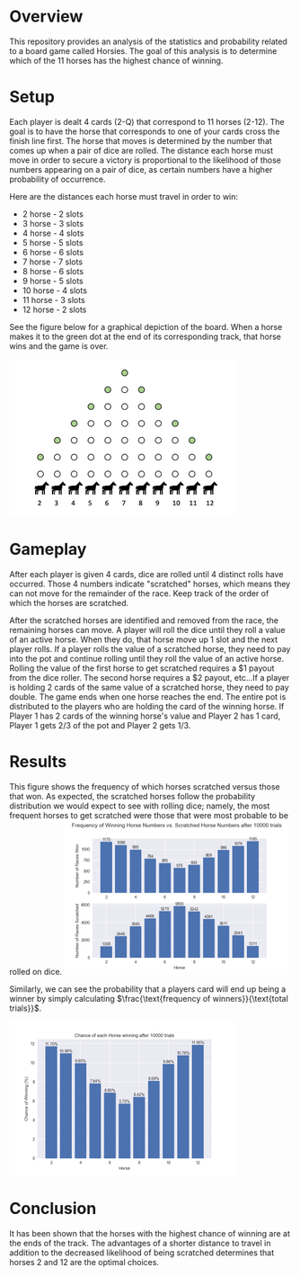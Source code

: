 # Overview
This repository provides an analysis of the statistics and probability related to a board game called Horsies. The goal of this analysis is to determine which of the 11 horses has the highest chance of winning.

# Setup
Each player is dealt 4 cards (2-Q) that correspond to 11 horses (2-12). The goal is to have the horse that corresponds to one of your cards cross the finish line first. The horse that moves is determined by the number that comes up when a pair of dice are rolled. The distance each horse must move in order to secure a victory is proportional to the likelihood of those numbers appearing on a pair of dice, as certain numbers have a higher probability of occurrence.

Here are the distances each horse must travel in order to win:
- 2 horse - 2 slots
- 3 horse - 3 slots
- 4 horse - 4 slots
- 5 horse - 5 slots
- 6 horse - 6 slots
- 7 horse - 7 slots
- 8 horse - 6 slots
- 9 horse - 5 slots
- 10 horse - 4 slots
- 11 horse - 3 slots
- 12 horse - 2 slots

See the figure below for a graphical depiction of the board. When a horse makes it to the green dot at the end of its corresponding track, that horse wins and the game is over.

<img src="board.png" alt="Board" width="400">


# Gameplay
After each player is given 4 cards, dice are rolled until 4 distinct rolls have occurred. Those 4 numbers indicate "scratched" horses, which means they can not move for the remainder of the race. Keep track of the order of which the horses are scratched. 

After the scratched horses are identified and removed from the race, the remaining horses can move. A player will roll the dice until they roll a value of an active horse. When they do, that horse move up 1 slot and the next player rolls. If a player rolls the value of a scratched horse, they need to pay into the pot and continue rolling until they roll the value of an active horse. Rolling the value of the first horse to get scratched requires a $1 payout from the dice roller. The second horse requires a $2 payout, etc...If a player is holding 2 cards of the same value of a scratched horse, they need to pay double. The game ends when one horse reaches the end. The entire pot is distributed to the players who are holding the card of the winning horse. If Player 1 has 2 cards of the winning horse's value and Player 2 has 1 card, Player 1 gets 2/3 of the pot and Player 2 gets 1/3.

# Results
This figure shows the frequency of which horses scratched versus those that won. As expected, the scratched horses follow the probability distribution we would expect to see with rolling dice; namely, the most frequent horses to get scratched were those that were most probable to be rolled on dice.
<img src="fig/frequency_of_winners_and_scratchers.png" alt="frequency_of_winners_and_scratchers" width="400">

Similarly, we can see the probability that a players card will end up being a winner by simply calculating $\frac{\text{frequency of winners}}{\text{total trials}}$. 

<img src="fig/probability_of_each_horse_winning.png" alt="probability_of_each_horse_winning" width="400">

# Conclusion
It has been shown that the horses with the highest chance of winning are at the ends of the track. The advantages of a shorter distance to travel in addition to the decreased likelihood of being scratched determines that horses 2 and 12 are the optimal choices.
